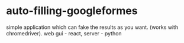 # auto-filling-googleformes
simple application which can fake the results as you want. (works with chromedriver). web gui - react, server - python
